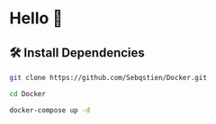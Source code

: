 # Hello 👋


## 🛠️ Install Dependencies    
```bash
git clone https://github.com/Sebqstien/Docker.git

cd Docker

docker-compose up -d
```
        
